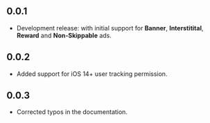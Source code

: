 ## 0.0.1

* Development release: with initial support for __Banner__, __Interstitital__, __Reward__ and __Non-Skippable__ ads. 

## 0.0.2

* Added support for iOS 14+ user tracking permission.

## 0.0.3

* Corrected typos in the documentation.